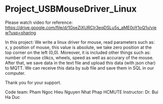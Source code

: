 # Project_USBMouseDriver_Linux
Please watch video for reference: https://drive.google.com/file/d/1GseZiXURClr3eqDSLu5s_aME0oY1oQ1v/view?usp=sharing

In this project: We write a linux driver for mouse, read parameters such as: x, y position of mouse, this value is absolute, we take zero position at the top corner on the left (0,0). Moreover, it is included other things such as: number of mouse clikcs, wheels, speed as well as accurary of the mouse. After that, we save data in the text file and upload this data (with json char) to MQTT. We can receive this data by sub file and save them in SQL in our computer.

Thank you for your support.

Code team: Pham Ngoc Hieu Nguyen Nhat Phap HCMUTE Instructor: Dr. Bui Ha Duc

